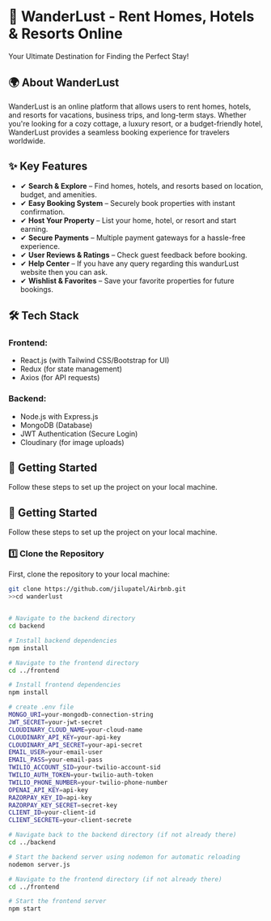 # 📌 WanderLust - Rent Homes, Hotels & Resorts Online
Your Ultimate Destination for Finding the Perfect Stay!

<!-- Add a banner image if available -->

## 🌍 About WanderLust
WanderLust is an online platform that allows users to rent homes, hotels, and resorts for vacations, business trips, and long-term stays. Whether you're looking for a cozy cottage, a luxury resort, or a budget-friendly hotel, WanderLust provides a seamless booking experience for travelers worldwide.

## ✨ Key Features
- ✔ **Search & Explore** – Find homes, hotels, and resorts based on location, budget, and amenities.
- ✔ **Easy Booking System** – Securely book properties with instant confirmation.
- ✔ **Host Your Property** – List your home, hotel, or resort and start earning.
- ✔ **Secure Payments** – Multiple payment gateways for a hassle-free experience.
- ✔ **User Reviews & Ratings** – Check guest feedback before booking.
- ✔ **Help Center** – If you have any query regarding this wandurLust website then you can ask.
- ✔ **Wishlist & Favorites** – Save your favorite properties for future bookings.


## 🛠 Tech Stack
### Frontend:
- React.js (with Tailwind CSS/Bootstrap for UI)
- Redux (for state management)
- Axios (for API requests)

### Backend:
- Node.js with Express.js
- MongoDB (Database)
- JWT Authentication (Secure Login)
- Cloudinary (for image uploads)


## 🚀 Getting Started
Follow these steps to set up the project on your local machine.

## 🚀 Getting Started

Follow these steps to set up the project on your local machine.

### 1️⃣ Clone the Repository

First, clone the repository to your local machine:

```bash
git clone https://github.com/jilupatel/Airbnb.git
>>cd wanderlust


# Navigate to the backend directory
cd backend

# Install backend dependencies
npm install

# Navigate to the frontend directory
cd ../frontend

# Install frontend dependencies
npm install

# create .env file
MONGO_URI=your-mongodb-connection-string
JWT_SECRET=your-jwt-secret
CLOUDINARY_CLOUD_NAME=your-cloud-name
CLOUDINARY_API_KEY=your-api-key
CLOUDINARY_API_SECRET=your-api-secret
EMAIL_USER=your-email-user
EMAIL_PASS=your-email-pass
TWILIO_ACCOUNT_SID=your-twilio-account-sid
TWILIO_AUTH_TOKEN=your-twilio-auth-token
TWILIO_PHONE_NUMBER=your-twilio-phone-number
OPENAI_API_KEY=api-key
RAZORPAY_KEY_ID=api-key
RAZORPAY_KEY_SECRET=secret-key
CLIENT_ID=your-client-id
CLIENT_SECRETE=your-client-secrete

# Navigate back to the backend directory (if not already there)
cd ../backend

# Start the backend server using nodemon for automatic reloading
nodemon server.js

# Navigate to the frontend directory (if not already there)
cd ../frontend

# Start the frontend server
npm start
